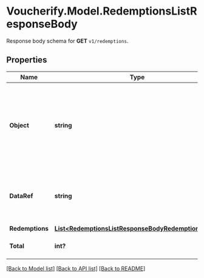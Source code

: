 # Voucherify.Model.RedemptionsListResponseBody
Response body schema for **GET** `v1/redemptions`.

## Properties

Name | Type | Description | Notes
------------ | ------------- | ------------- | -------------
**Object** | **string** | The type of the object represented by JSON. This object stores information about redemptions in a dictionary. | [optional] [default to "list"]
**DataRef** | **string** | Identifies the name of the attribute that contains the array of redemption objects. | [optional] [default to "redemptions"]
**Redemptions** | [**List&lt;RedemptionsListResponseBodyRedemptionsItem&gt;**](RedemptionsListResponseBodyRedemptionsItem.md) |  | [optional] 
**Total** | **int?** | Total number of redemptions. | [optional] 

[[Back to Model list]](../README.md#documentation-for-models) [[Back to API list]](../README.md#documentation-for-api-endpoints) [[Back to README]](../README.md)


